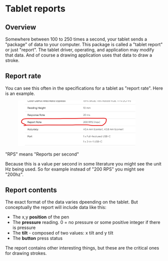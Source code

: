 # Tablet reports

## Overview

Somewhere between 100 to 250 times a second, your tablet sends a "package" of data to your computer. This package is called a "tablet report" or just "report". The tablet driver, operating, and application may modify that data. And of course a drawing application uses that data to draw a stroke.

## Report rate

You can see this often in the specifications for a tablet as "report rate". Here is an example.

<figure><img src="../../.gitbook/assets/image (1) (1) (1) (1) (1) (1) (1) (1) (1) (1) (1) (1) (1) (1) (1) (1) (1) (1) (1) (1) (1) (1) (1) (1) (1) (1).png" alt="" width="375"><figcaption></figcaption></figure>

"RPS" means "Reports per second"

Because this is a value per second in some literature you might see the unit Hz being used. So for example instead of "200 RPS" you might see "200hz".

## Report contents

The exact format of the data varies dpeending on the tablet. But conceptually the report will include data like this:

* The x,y **position** of the pen
* The **pressure** reading. 0 = no pressure or some positive integer if there is pressure
* The **tilt** - composed of two values: x tilt and y tilt
* The **button** press status

The report contains other interesting things, but these are the critical ones for drawing strokes.

